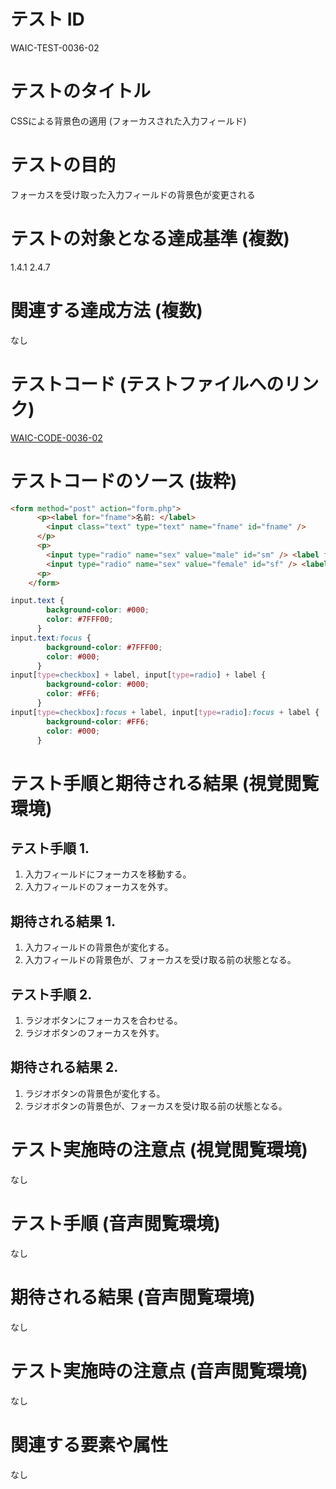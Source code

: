 # テスト ID
WAIC-TEST-0036-02

# テストのタイトル
CSSによる背景色の適用 (フォーカスされた入力フィールド)

# テストの目的
フォーカスを受け取った入力フィールドの背景色が変更される

# テストの対象となる達成基準 (複数)
1.4.1
2.4.7

# 関連する達成方法 (複数)
なし

# テストコード (テストファイルへのリンク)
[WAIC-CODE-0036-02](https://waic.github.io/as_test/WAIC-CODE/WAIC-CODE-0036-02.html)

# テストコードのソース (抜粋)
```HTML
<form method="post" action="form.php">
      <p><label for="fname">名前: </label>
        <input class="text" type="text" name="fname" id="fname" />
      </p>
      <p>
        <input type="radio" name="sex" value="male" id="sm" /> <label for="sm">男性</label><br />
        <input type="radio" name="sex" value="female" id="sf" /> <label for="sf">女性</label>
      <p>
    </form>
```

```CSS
input.text {
        background-color: #000;
        color: #7FFF00; 
      }
input.text:focus {
        background-color: #7FFF00; 
        color: #000;
      }
input[type=checkbox] + label, input[type=radio] + label {
        background-color: #000;  
        color: #FF6;
      }      
input[type=checkbox]:focus + label, input[type=radio]:focus + label {
        background-color: #FF6; 
        color: #000; 
      }
```

# テスト手順と期待される結果 (視覚閲覧環境)

## テスト手順 1.

1. 入力フィールドにフォーカスを移動する。
2. 入力フィールドのフォーカスを外す。

## 期待される結果 1.

1. 入力フィールドの背景色が変化する。
2. 入力フィールドの背景色が、フォーカスを受け取る前の状態となる。

## テスト手順 2.

1. ラジオボタンにフォーカスを合わせる。
2. ラジオボタンのフォーカスを外す。

## 期待される結果 2.

1. ラジオボタンの背景色が変化する。
2. ラジオボタンの背景色が、フォーカスを受け取る前の状態となる。

# テスト実施時の注意点 (視覚閲覧環境)
なし

# テスト手順 (音声閲覧環境)
なし

# 期待される結果 (音声閲覧環境)
なし

# テスト実施時の注意点 (音声閲覧環境)
なし

# 関連する要素や属性
なし
